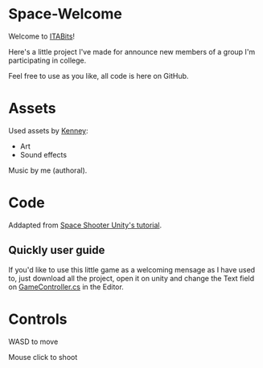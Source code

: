 # Space-Welcome
Welcome to [ITABits](http://www.itabits.com.br/)!

Here's a little project I've made for announce new members of a group I'm participating in college.

Feel free to use as you like, all code is here on GitHub.

# Assets
Used assets by [Kenney](https://www.kenney.nl/):
- Art
- Sound effects

Music by me (authoral).

# Code
Addapted from [Space Shooter Unity's tutorial](https://unity3d.com/pt/learn/tutorials/s/space-shooter-tutorial).

## Quickly user guide
If you'd like to use this little game as a welcoming mensage as I have used to, just download all the project, open it on unity and change the Text field on [GameController.cs](https://github.com/chicomcastro/Space-Welcome/blob/master/Assets/GameController.cs) in the Editor.

# Controls
WASD to move

Mouse click to shoot
